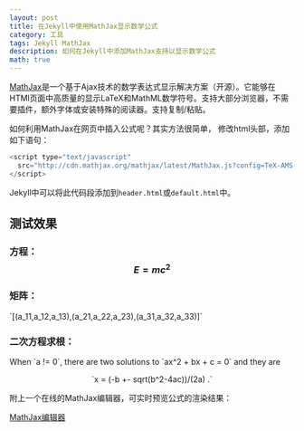 ```yaml
---
layout: post
title: 在Jekyll中使用MathJax显示数学公式
category: 工具
tags: Jekyll MathJax
description: 如何在Jekyll中添加MathJax支持以显示数学公式
math: true
---
```


[MathJax](www.mathjax.org)是一个基于Ajax技术的数学表达式显示解决方案（开源）。它能够在HTMl页面中高质量的显示LaTeX和MathML数学符号。支持大部分浏览器，不需要插件，额外字体或安装特殊的阅读器。支持复制/粘贴。

如何利用MathJax在网页中插入公式呢？其实方法很简单， 修改html头部，添加如下语句：

<!-- more -->

``` js
<script type="text/javascript"
  src="http://cdn.mathjax.org/mathjax/latest/MathJax.js?config=TeX-AMS-MML_HTMLorMML">
</script>
```

Jekyll中可以将此代码段添加到`header.html`或`default.html`中。

## 测试效果

### 方程： $$E = mc^2$$

### 矩阵：

<p>
`[(a_11,a_12,a_13),(a_21,a_22,a_23),(a_31,a_32,a_33)]`
</p>

### 二次方程求根：
<p>
When `a != 0`, there are two solutions to `ax^2 + bx + c = 0` and they are
<p style="text-align:center">
`x = (-b +- sqrt(b^2-4ac))/(2a) .` </p>
</p>

附上一个在线的MathJax编辑器，可实时预览公式的渲染结果：

[MathJax编辑器](http://lilydjwg.devio.us/misc/mathjax.html#)

